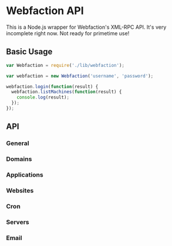 # Webfaction API

This is a Node.js wrapper for Webfaction's XML-RPC API. It's very incomplete right now. Not ready for primetime use!

## Basic Usage

```javascript
var Webfaction = require('./lib/webfaction');

var webfaction = new Webfaction('username', 'password');

webfaction.login(function(result) {
  webfaction.listMachines(function(result) {
    console.log(result);
  });
});
```

## API

### General

### Domains

### Applications

### Websites

### Cron

### Servers

### Email



